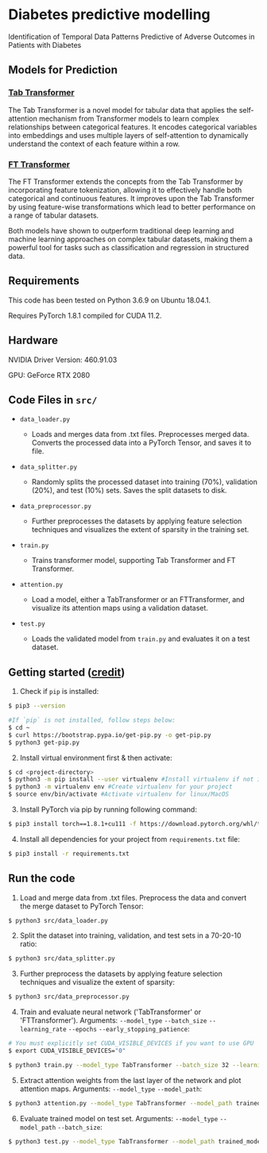 # Diabetes predictive modelling
Identification of Temporal Data Patterns Predictive of Adverse Outcomes in Patients with Diabetes

## Models for Prediction

### [Tab Transformer](https://github.com/lucidrains/tab-transformer-pytorch)
The Tab Transformer is a novel model for tabular data that applies the self-attention mechanism from Transformer models to learn complex relationships between categorical features. It encodes categorical variables into embeddings and uses multiple layers of self-attention to dynamically understand the context of each feature within a row.

### [FT Transformer](https://github.com/lucidrains/tab-transformer-pytorch?tab=readme-ov-file#ft-transformer)
The FT Transformer extends the concepts from the Tab Transformer by incorporating feature tokenization, allowing it to effectively handle both categorical and continuous features. It improves upon the Tab Transformer by using feature-wise transformations which lead to better performance on a range of tabular datasets.

Both models have shown to outperform traditional deep learning and machine learning approaches on complex tabular datasets, making them a powerful tool for tasks such as classification and regression in structured data.

## Requirements

This code has been tested on Python 3.6.9 on Ubuntu 18.04.1.

Requires PyTorch 1.8.1 compiled for CUDA 11.2.

## Hardware

NVIDIA Driver Version: 460.91.03

GPU: GeForce RTX 2080

## Code Files in `src/`

- `data_loader.py`
	- Loads and merges data from .txt files. Preprocesses merged data. Converts the processed data into a PyTorch Tensor, and saves it to file.

- `data_splitter.py`
	- Randomly splits the processed dataset into training (70%), validation (20%), and test (10%) sets. Saves the split datasets to disk.

- `data_preprocessor.py`
	- Further preprocesses the datasets by applying feature selection techniques and visualizes the extent of sparsity in the training set.

- `train.py`
	- Trains transformer model, supporting Tab Transformer and FT Transformer.

- `attention.py`
	- Load a model, either a TabTransformer or an FTTransformer, and visualize its attention maps using a validation dataset.

- `test.py`
	- Loads the validated model from `train.py` and evaluates it on a test dataset.

## Getting started ([credit](https://gist.github.com/Ravi2712/47f070a6578153d3caee92bb67134963))

1. Check if `pip` is installed:
```bash
$ pip3 --version

#If `pip` is not installed, follow steps below:
$ cd ~
$ curl https://bootstrap.pypa.io/get-pip.py -o get-pip.py
$ python3 get-pip.py
```

2. Install virtual environment first & then activate:
```bash
$ cd <project-directory>
$ python3 -m pip install --user virtualenv #Install virtualenv if not installed in your system
$ python3 -m virtualenv env #Create virtualenv for your project
$ source env/bin/activate #Activate virtualenv for linux/MacOS
```

3. Install PyTorch via pip by running following command:
```bash
$ pip3 install torch==1.8.1+cu111 -f https://download.pytorch.org/whl/torch_stable.html
```

4. Install all dependencies for your project from `requirements.txt` file:
```bash
$ pip3 install -r requirements.txt
```

## Run the code

1. Load and merge data from .txt files. Preprocess the data and convert the merge dataset to PyTorch Tensor:

```bash
$ python3 src/data_loader.py
```

2. Split the dataset into training, validation, and test sets in a 70-20-10 ratio:

```bash
$ python3 src/data_splitter.py
```

3. Further preprocess the datasets by applying feature selection techniques and visualize the extent of sparsity:

```bash
$ python3 src/data_preprocessor.py
```

4. Train and evaluate neural network ('TabTransformer' or 'FTTransformer'). Arguments: `--model_type` `--batch_size` `--learning_rate` `--epochs` `--early_stopping_patience`:

```bash
# You must explicitly set CUDA_VISIBLE_DEVICES if you want to use GPU
$ export CUDA_VISIBLE_DEVICES="0"

$ python3 train.py --model_type TabTransformer --batch_size 32 --learning_rate 0.001 --epochs 100 --early_stopping_patience 15
```

5. Extract attention weights from the last layer of the network and plot attention maps. Arguments: `--model_type` `--model_path`:

```bash
$ python3 attention.py --model_type TabTransformer --model_path trained_model.pth
```

6. Evaluate trained model on test set. Arguments: `--model_type` `--model_path` `--batch_size`:

```bash
$ python3 test.py --model_type TabTransformer --model_path trained_model.pth --batch_size 32
```